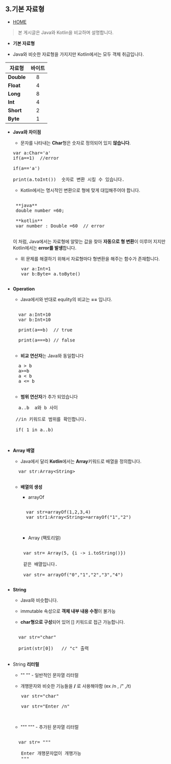 ﻿3.기본 자료형
-------------

* [HOME](./README.md)

> 본 게시글은 Java와 Kotlin을 비교하며 설명합니다.

*  **기본 자료형**

 * Java와 비슷한 자료형을 가지지만 Kotlin에서는 모두 객체 취급입니다.
 
|  <center>자료형</center> |  <center>바이트</center> |
|:--------|:--------:|
|**Double** | <center>8 </center> |
|**Float** | <center>4 </center> |
|**Long** | <center>8 </center> |
|**Int** | <center>4 </center> |
|**Short** | <center>2</center> |
|**Byte** | <center>1 </center> |

 * **Java와 차이점**
 
   * 문자를 나타내는 **Char**형은 숫자로 정의되어 있지 **않습니다**.
   <pre>
   var a:Char='a'
   if(a==1)  //error
   
   if(a=='a')
   
   print(a.toInt())  숫자로 변환 시킬 수 있습니다.
   </pre>
   
  
   * Kotlin에서는 명시적인 변환으로 형에 맞게 대입해주어야 합니다.
    <pre>
   
    **java**
    double number =60;
   
    **kotlin**
    var number : Double =60  // error
    </pre>
   
    이 처럼, Java에서는 자료형에 알맞는 값을 찾아 **자동으로 형 변환**이 이루어 지지만
    Kotlin에서는 **error를 발생**합니다.
      * 위 문제를 해결하기 위해서 자료형마다 형변환을 해주는 함수가 존재합니다.
     
     <pre>
      var a:Int=1
      var b:Byte= a.toByte()
     </pre>
  * **Operation**
    * Java에서와 반대로 equlity의 비교는 **==** 입니다.
    
     <pre>
     
      var a:Int=10
      var b:Int=10
     
      print(a==b)  // true
      
      print(a===b) // false
     </pre>
    * **비교 연산자**는 Java와 동일합니다
    
     <pre>
      a > b
      a>=b
      a < b
      a <= b
     </pre>
    * **범위 연산자**가 추가 되었습니다
    
     <pre>
      a..b  a와 b 사이
      
     //in 키워드로 범위를 확인합니다.
     
     if( 1 in a..b)
     
     </pre>
     
  * **Array 배열**
    
     * Java에서 달리 **Kotlin**에서는 **Array**키워드로 배열을 정의합니다.
     
      <pre>
      var str:Array&#60String&#62
      </pre>
      
     * **배열의 생성**
      
       * arrayOf
       
        <pre>
         
         var str=arrayOf(1,2,3,4)
         var str1:Array&#60String&#62=arrayOf("1","2")
         
        </pre>
       * Array (팩토리얼)
       
        <pre>
        
        var str= Array(5, {i -> i.toString()})
        
        같은 배열입니다.
        
        var str= arrayOf("0","1","2","3","4") 
        </pre>
     
   * **String**
   
     * Java와 비슷합니다.
     
      * immutable 속성으로 **객체 내부 내용 수정**이 불가능
      
      * **char형으로 구성**되어 있어 [] 키워드로 접근 가능합니다.
      
      <pre>
      
       var str="char"
       
       print(str[0])   // "c" 출력
      </pre>
      
   * String **리터럴**
     
     * "" "" - 일반적인 문자열 리터럴
     
      * 개행문자와 비슷한 기능들을 **/** 로 사용해야함 (ex /n , /" ,/t)
     
      <pre>
        var str="char"
        
        var str="Enter /n"
        
      </pre>
      
     * """ """ - 추가된 문자열 리터럴
    
      <pre>
      
       var str= """  
       
        Enter 개행문자없이 개행가능
        """
      
      </pre>
    
   
  
